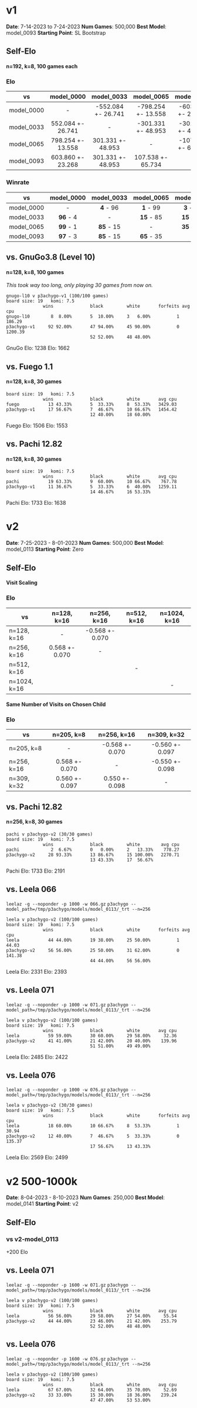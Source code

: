 # v1

<b>Date</b>: 7-14-2023 to 7-24-2023
<b>Num Games</b>: 500,000
<b>Best Model</b>: model_0093
<b>Starting Point</b>: SL Bootstrap

## Self-Elo

#### n=192, k=8, 100 games each

### Elo

| vs         | model_0000 |model_0033 | model_0065 | model_0093 |
|------------|:----------:|:----------:|:----------:|:----------:|
| model_0000 | - | -552.084 +- 26.741 | -798.254 +- 13.558 | -603.860 +- 23.268 |
| model_0033 | 552.084 +- 26.741| - | -301.331 +- 48.953 | -301.331 +- 48.953 |
| model_0065 | 798.254 +- 13.558| 301.331 +- 48.953 | - | -107.538 +- 65.734 |
| model_0093 | 603.860 +- 23.268| 301.331 +- 48.953 | 107.538 +- 65.734 | - |

### Winrate

| vs         | model_0000 |model_0033 | model_0065 | model_0093 |
|------------|:----------:|:----------:|:----------:|:----------:|
| model_0000 | - | <b>4</b> - 96 | <b>1</b> - 99 | <b>3</b> - 97 |
| model_0033 | <b>96</b> - 4 | - | <b>15</b> - 85 | <b>15</b> - 85 |
| model_0065 | <b>99</b> - 1 | <b>85</b> - 15 | - | <b>35</b> - 65 |
| model_0093 | <b>97</b> - 3 | <b>85</b> - 15 | <b>65</b> - 35 | - |

## vs. GnuGo3.8 (Level 10)
#### n=128, k=8, 100 games
*This took way too long, only playing 30 games from now on.*

```
gnugo-l10 v p3achygo-v1 (100/100 games)
board size: 19   komi: 7.5
              wins              black         white       forfeits avg cpu
gnugo-l10        8  8.00%       5  10.00%     3   6.00%          1  186.29
p3achygo-v1     92 92.00%       47 94.00%     45 90.00%          0 1200.39
                                52 52.00%     48 48.00%
```

GnuGo Elo: 1238
Elo: 1662

## vs. Fuego 1.1
#### n=128, k=8, 30 games
```
board size: 19   komi: 7.5
              wins              black         white       avg cpu
fuego           13 43.33%       5  33.33%     8  53.33%   3429.03
p3achygo-v1     17 56.67%       7  46.67%     10 66.67%   1454.42
                                12 40.00%     18 60.00%
```

Fuego Elo: 1506
Elo: 1553

## vs. Pachi 12.82
#### n=128, k=8, 30 games
```
board size: 19   komi: 7.5
              wins              black         white       avg cpu
pachi           19 63.33%       9  60.00%     10 66.67%    767.78
p3achygo-v1     11 36.67%       5  33.33%     6  40.00%   1259.11
                                14 46.67%     16 53.33%
```
Pachi Elo: 1733
Elo: 1638

# v2

<b>Date</b>: 7-25-2023 - 8-01-2023
<b>Num Games</b>: 500,000
<b>Best Model</b>: model_0113
<b>Starting Point</b>: Zero

## Self-Elo

#### Visit Scaling

### Elo

| vs         | n=128, k=16 |n=256, k=16 | n=512, k=16 | n=1024, k=16 |
|------------|:----------:|:----------:|:----------:|:----------:|
| n=128, k=16 | - |  -0.568 +- 0.070 |  |  |
| n=256, k=16 | 0.568 +- 0.070 | - |  |  |
| n=512, k=16 | | | - |  |
| n=1024, k=16 | | | | - |

#### Same Number of Visits on Chosen Child

### Elo

| vs         | n=205, k=8 | n=256, k=16 | n=309, k=32 |
|------------|:----------:|:----------:|:----------:|
| n=205, k=8 | - |  -0.568 +- 0.070 |  -0.560 +- 0.097 |  
| n=256, k=16 | 0.568 +- 0.070 | - |  -0.550 +- 0.098| 
| n=309, k=32 | 0.560 +- 0.097 | 0.550 +- 0.098| - |  

## vs. Pachi 12.82
#### n=256, k=8, 30 games
```
pachi v p3achygo-v2 (30/30 games)
board size: 19   komi: 7.5
              wins              black         white        avg cpu
pachi            2  6.67%       0   0.00%     2   13.33%    778.27
p3achygo-v2     28 93.33%       13 86.67%     15 100.00%   2270.71
                                13 43.33%     17  56.67%
```
Pachi Elo: 1733
Elo: 2191

## vs. Leela 066
`leelaz -g --noponder -p 1000 -w 066.gz`
`p3achygo --model_path=/tmp/p3achygo/models/model_0113/_trt --n=256`
```
leela v p3achygo-v2 (100/100 games)
board size: 19   komi: 7.5
              wins              black         white       forfeits avg cpu
leela           44 44.00%       19 38.00%     25 50.00%          1   44.03
p3achygo-v2     56 56.00%       25 50.00%     31 62.00%          0  141.38
                                44 44.00%     56 56.00%
```
Leela Elo: 2331
Elo: 2393

## vs. Leela 071
`leelaz -g --noponder -p 1000 -w 071.gz`
`p3achygo --model_path=/tmp/p3achygo/models/model_0113/_trt --n=256`
```
leela v p3achygo-v2 (100/100 games)
board size: 19   komi: 7.5
              wins              black         white       avg cpu
leela           59 59.00%       30 60.00%     29 58.00%     32.36
p3achygo-v2     41 41.00%       21 42.00%     20 40.00%    139.96
                                51 51.00%     49 49.00%
```

Leela Elo: 2485
Elo: 2422

## vs. Leela 076
`leelaz -g --noponder -p 1000 -w 076.gz`
`p3achygo --model_path=/tmp/p3achygo/models/model_0113/_trt --n=256`
```
leela v p3achygo-v2 (30/30 games)
board size: 19   komi: 7.5
              wins              black         white       forfeits avg cpu
leela           18 60.00%       10 66.67%     8  53.33%          1   30.94
p3achygo-v2     12 40.00%       7  46.67%     5  33.33%          0  135.37
                                17 56.67%     13 43.33%
```

Leela Elo: 2569
Elo: 2499

# v2 500-1000k

<b>Date</b>: 8-04-2023 - 8-10-2023
<b>Num Games</b>: 250,000
<b>Best Model</b>: model_0141
<b>Starting Point</b>: v2

## Self-Elo

### vs v2-model_0113

+200 Elo

## vs. Leela 071
`leelaz -g --noponder -p 1600 -w 071.gz`
`p3achygo --model_path=/tmp/p3achygo/models/model_0113/_trt --n=256`

```
leela v p3achygo-v2 (100/100 games)
board size: 19   komi: 7.5
              wins              black         white       avg cpu
leela           56 56.00%       29 58.00%     27 54.00%     55.54
p3achygo-v2     44 44.00%       23 46.00%     21 42.00%    253.79
                                52 52.00%     48 48.00%
```

## vs. Leela 076
`leelaz -g --noponder -p 1600 -w 076.gz`
`p3achygo --model_path=/tmp/p3achygo/models/model_0113/_trt --n=256`
```
leela v p3achygo-v2 (100/100 games)
board size: 19   komi: 7.5
              wins              black         white       avg cpu
leela           67 67.00%       32 64.00%     35 70.00%     52.69
p3achygo-v2     33 33.00%       15 30.00%     18 36.00%    239.24
                                47 47.00%     53 53.00%
```
